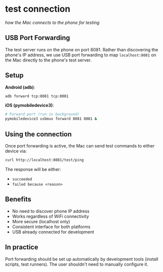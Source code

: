 # test connection
*how the Mac connects to the phone for testing*

## USB Port Forwarding

The test server runs on the phone on port 8081. Rather than discovering the phone's IP address, we use USB port forwarding to map `localhost:8081` on the Mac directly to the phone's test server.

## Setup

**Android (adb)**:
```bash
adb forward tcp:8081 tcp:8081
```

**iOS (pymobiledevice3)**:
```bash
# Forward port (run in background)
pymobiledevice3 usbmux forward 8081 8081 &
```

## Using the connection

Once port forwarding is active, the Mac can send test commands to either device via:
```bash
curl http://localhost:8081/test/ping
```

The response will be either:
- `succeeded`
- `failed because <reason>`

## Benefits

- No need to discover phone IP address
- Works regardless of WiFi connectivity
- More secure (localhost only)
- Consistent interface for both platforms
- USB already connected for development

## In practice

Port forwarding should be set up automatically by development tools (install scripts, test runners). The user shouldn't need to manually configure it.
